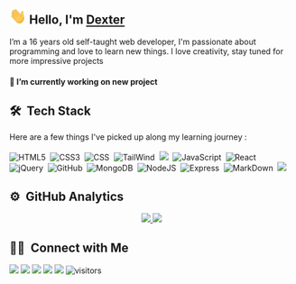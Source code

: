 ## <img src="https://raw.githubusercontent.com/ABSphreak/ABSphreak/master/gifs/Hi.gif" width="30px"> Hello, I'm [Dexter](https://discord.com/users/780079091172900884)

I’m a 16 years old self-taught web developer, I'm passionate about programming and love to learn new things. I love creativity, stay tuned for more impressive projects

#### 🔭 I’m currently working on new project

## 🛠 &nbsp;Tech Stack

Here are a few things I've picked up along my learning journey : <br><br>
![HTML5](https://img.shields.io/badge/HTML5-E34F26?style=for-the-badge&logo=html5&logoColor=white)&nbsp;
![CSS3](https://img.shields.io/badge/CSS3-1572B6?style=for-the-badge&logo=css3&logoColor=white)&nbsp;
![CSS](https://img.shields.io/badge/CSS-239120?&style=for-the-badge&logo=css3&logoColor=white)&nbsp;
![TailWind](https://img.shields.io/badge/Tailwind_CSS-38B2AC?style=for-the-badge&logo=tailwind-css&logoColor=white)&nbsp;
<img src="https://img.shields.io/badge/Nuxt.js-00C58E?style=flat-square&logo=nuxtdotjs&logoColor=white"/>&nbsp;
![JavaScript](https://img.shields.io/badge/JavaScript-F7DF1E?style=for-the-badge&logo=javascript&logoColor=black)&nbsp;
![React](https://img.shields.io/badge/React-20232A?style=for-the-badge&logo=react&logoColor=61DAFB)&nbsp;
![jQuery](https://img.shields.io/badge/jQuery-0769AD?style=for-the-badge&logo=jquery&logoColor=white)&nbsp;
![GitHub](https://img.shields.io/badge/GitHub-100000?style=for-the-badge&logo=github&logoColor=white)&nbsp;
![MongoDB](https://img.shields.io/badge/MongoDB-4EA94B?style=for-the-badge&logo=mongodb&logoColor=white)&nbsp;
![NodeJS](https://img.shields.io/badge/Node.js-43853D?style=for-the-badge&logo=node.js&logoColor=white)&nbsp;
![Express](https://img.shields.io/badge/Express.js-404D59?style=for-the-badge)&nbsp;
![MarkDown](https://img.shields.io/badge/Markdown-000000?style=for-the-badge&logo=markdown&logoColor=white)&nbsp;
<img src="https://img.shields.io/badge/-Visual%20Studio%20Code-007ACC?style=flat-square&logo=Visual%20Studio%20Code&logoColor=white"/>&nbsp;


## ⚙️ &nbsp;GitHub Analytics

<p align="center">
<a href="https://github.com/DexterTheDev">
  <img height="180em" src="https://github-readme-stats-eight-theta.vercel.app/api?username=DexterTheDev&show_icons=true&theme=algolia&include_all_commits=true&count_private=true"/>
  <img height="180em" src="https://github-readme-stats-eight-theta.vercel.app/api/top-langs/?username=DexterTheDev&layout=compact&theme=algolia&include_all_commits=true&count_private=true&langs_count=8&hide=DIGITAL Command Language"/>
</a>
</p> 


## 🤝🏻 &nbsp;Connect with Me

<a href="https://discord.com/users/780079091172900884"><img src="https://img.shields.io/badge/Discord-7289DA?style=for-the-badge&logo=discord&logoColor=white"/></a>
<a href="mailto:ahmedsabry5364@gmail.com"><img src="https://img.shields.io/badge/Gmail-D14836?style=for-the-badge&logo=gmail&logoColor=white"/></a>
<a href="https://twitter.com/dexterdoesdev"><img src="https://img.shields.io/badge/Twitter-1DA1F2?style=for-the-badge&logo=twitter&logoColor=white"/></a>
<a href="https://github.com/DexterTheDev/"><img src="https://img.shields.io/badge/GitHub-100000?style=for-the-badge&logo=github&logoColor=white"/></a>
<a href="https://paypal.me/abdosabry"><img src="	https://img.shields.io/badge/PayPal-00457C?style=for-the-badge&logo=paypal&logoColor=white"/></a>
![visitors](https://visitor-badge.laobi.icu/badge?page_id=DexterTheDev)

